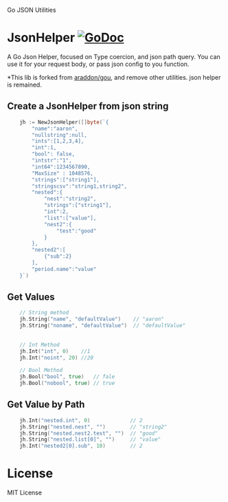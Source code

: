 
Go JSON Utilities

JsonHelper [![GoDoc](https://godoc.org/github.com/restgo/jsonhelper?status.svg)](https://godoc.org/github.com/restgo/jsonhelper)
===========================================================================================================================

A Go Json Helper, focused on Type coercion, and json path query. You can use it for your request body, or pass json config to you function. 

*This lib is forked from [araddon/gou](https://github.com/araddon/gou), and remove other utilities. json helper is remained.

## Create a JsonHelper from json string

```go
    jh := NewJsonHelper([]byte(`{
        "name":"aaron",
        "nullstring":null,
        "ints":[1,2,3,4],
        "int":1,
        "bool": false,
        "intstr":"1",
        "int64":1234567890,
        "MaxSize" : 1048576,
        "strings":["string1"],
        "stringscsv":"string1,string2",
        "nested":{
            "nest":"string2",
            "strings":["string1"],
            "int":2,
            "list":["value"],
            "nest2":{
                "test":"good"
            }
        },
        "nested2":[
            {"sub":2}
        ],
        "period.name":"value"
    }`)
```


## Get Values

```go
    // String method
    jh.String("name", "defaultValue")    // "aaron"
    jh.String("noname", "defaultValue")  // "defaultValue"
    
    
    // Int Method
    jh.Int("int", 0)    //1
    jh.Int("noint", 20) //20
    
    // Bool Method
    jh.Bool("bool", true)   // fale
    jh.Bool("nobool", true) // true

```

## Get Value by Path

```go
    jh.Int("nested.int", 0)             // 2
    jh.String("nested.nest", "")        // "string2"
    jh.String("nested.nest2.test", "")  // "good"
    jh.String("nested.list[0]", "")     // "value"
    jh.Int("nested2[0].sub", 10)        // 2
```

License
===============
MIT License
